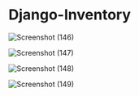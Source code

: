 # Django-Inventory

![Screenshot (146)](https://github.com/Muqeeth99/Django-Inventory/assets/85898448/b2d21542-a53c-422a-9c7b-cc902abaa9ca)

![Screenshot (147)](https://github.com/Muqeeth99/Django-Inventory/assets/85898448/1dc33cb7-da11-4f86-9d4b-49a54d52a891)

![Screenshot (148)](https://github.com/Muqeeth99/Django-Inventory/assets/85898448/d62345cb-df99-4d5e-8d98-b903318a497f)

![Screenshot (149)](https://github.com/Muqeeth99/Django-Inventory/assets/85898448/7d5cc695-6593-4ddb-8b63-01df6bc4f343)
